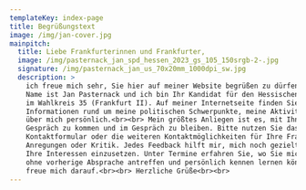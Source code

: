 ```yaml
---
templateKey: index-page
title: Begrüßungstext
image: /img/jan-cover.jpg
mainpitch:
  title: Liebe Frankfurterinnen und Frankfurter,
  image: /img/pasternack_jan_spd_hessen_2023_gs_105_150srgb-2-.jpg
  signature: /img/pasternack_jan_us_70x20mm_1000dpi_sw.jpg
  description: >
    ich freue mich sehr, Sie hier auf meiner Website begrüßen zu dürfen. Mein
    Name ist Jan Pasternack und ich bin Ihr Kandidat für den Hessischen Landtag
    im Wahlkreis 35 (Frankfurt II). Auf meiner Internetseite finden Sie
    Informationen rund um meine politischen Schwerpunkte, meine Aktivitäten und
    über mich persönlich.<br><br> Mein größtes Anliegen ist es, mit Ihnen ins
    Gespräch zu kommen und im Gespräch zu bleiben. Bitte nutzen Sie das
    Kontaktformular oder die weiteren Kontaktmöglichkeiten für Ihre Fragen,
    Anregungen oder Kritik. Jedes Feedback hilft mir, mich noch gezielter für
    Ihre Interessen einzusetzen. Unter Termine erfahren Sie, wo Sie mich auch
    ohne vorherige Absprache antreffen und persönlich kennen lernen können. Ich
    freue mich darauf.<br><br> Herzliche Grüße<br><br>
---
```

